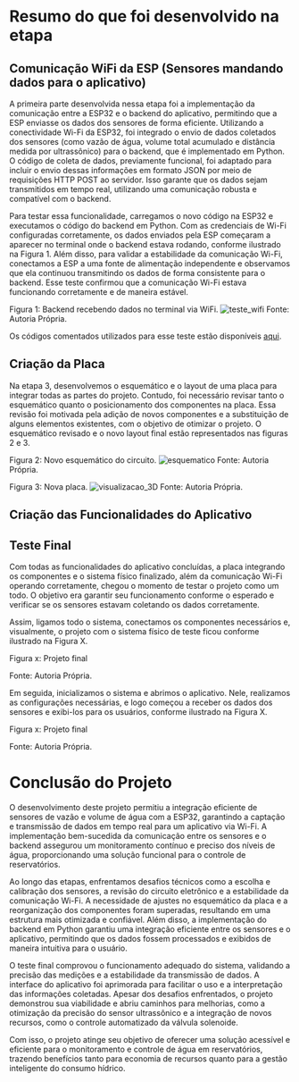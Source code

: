 # Resumo do que foi desenvolvido na etapa

## Comunicação WiFi da ESP (Sensores mandando dados para o aplicativo)

A primeira parte desenvolvida nessa etapa foi a implementação da comunicação entre a ESP32 e o backend do aplicativo, permitindo que a ESP enviasse os dados dos sensores de forma eficiente. Utilizando a conectividade Wi-Fi da ESP32, foi integrado o envio de dados coletados dos sensores (como vazão de água, volume total acumulado e distância medida por ultrassônico) para o backend, que é implementado em Python. O código de coleta de dados, previamente funcional, foi adaptado para incluir o envio dessas informações em formato JSON por meio de requisições HTTP POST ao servidor. Isso garante que os dados sejam transmitidos em tempo real, utilizando uma comunicação robusta e compatível com o backend.

Para testar essa funcionalidade, carregamos o novo código na ESP32 e executamos o código do backend em Python. Com as credenciais de Wi-Fi configuradas corretamente, os dados enviados pela ESP começaram a aparecer no terminal onde o backend estava rodando, conforme ilustrado na Figura 1. Além disso, para validar a estabilidade da comunicação Wi-Fi, conectamos a ESP a uma fonte de alimentação independente e observamos que ela continuou transmitindo os dados de forma consistente para o backend. Esse teste confirmou que a comunicação Wi-Fi estava funcionando corretamente e de maneira estável.

Figura 1: Backend recebendo dados no terminal via WiFi.
![teste_wifi](https://github.com/user-attachments/assets/1c2cc8ed-e558-497a-9d10-c9f7d73ad977)
Fonte: Autoria Própria.

Os códigos comentados utilizados para esse teste estão disponíveis [aqui](https://github.com/LauraMWerneck/Projeto_Integrador_3/tree/main/Etapa%204/Teste%20WiFi).

## Criação da Placa
Na etapa 3, desenvolvemos o esquemático e o layout de uma placa para integrar todas as partes do projeto. Contudo, foi necessário revisar tanto o esquemático quanto o posicionamento dos componentes na placa. Essa revisão foi motivada pela adição de novos componentes e a substituição de alguns elementos existentes, com o objetivo de otimizar o projeto. O esquemático revisado e o novo layout final estão representados nas figuras 2 e 3.

Figura 2: Novo esquemático do circuito.
![esquematico](https://github.com/user-attachments/assets/4e87906f-9657-4ffa-9927-5bbc4826d271)
Fonte: Autoria Própria.

Figura 3: Nova placa.
![visualizacao_3D](https://github.com/user-attachments/assets/46564992-8339-48fd-8922-ab275b5f9313)
Fonte: Autoria Própria.

## Criação das Funcionalidades do Aplicativo


## Teste Final
Com todas as funcionalidades do aplicativo concluídas, a placa integrando os componentes e o sistema físico finalizado, além da comunicação Wi-Fi operando corretamente, chegou o momento de testar o projeto como um todo. O objetivo era garantir seu funcionamento conforme o esperado e verificar se os sensores estavam coletando os dados corretamente.

Assim, ligamos todo o sistema, conectamos os componentes necessários e, visualmente, o projeto com o sistema físico de teste ficou conforme ilustrado na Figura X.

Figura x: Projeto final

Fonte: Autoria Própria.

Em seguida, inicializamos o sistema e abrimos o aplicativo. Nele, realizamos as configurações necessárias, e logo começou a receber os dados dos sensores e exibi-los para os usuários, conforme ilustrado na Figura X.

Figura x: Projeto final

Fonte: Autoria Própria.





# Conclusão do Projeto
O desenvolvimento deste projeto permitiu a integração eficiente de sensores de vazão e volume de água com a ESP32, garantindo a captação e transmissão de dados em tempo real para um aplicativo via Wi-Fi. A implementação bem-sucedida da comunicação entre os sensores e o backend assegurou um monitoramento contínuo e preciso dos níveis de água, proporcionando uma solução funcional para o controle de reservatórios.  

Ao longo das etapas, enfrentamos desafios técnicos como a escolha e calibração dos sensores, a revisão do circuito eletrônico e a estabilidade da comunicação Wi-Fi. A necessidade de ajustes no esquemático da placa e a reorganização dos componentes foram superadas, resultando em uma estrutura mais otimizada e confiável. Além disso, a implementação do backend em Python garantiu uma integração eficiente entre os sensores e o aplicativo, permitindo que os dados fossem processados e exibidos de maneira intuitiva para o usuário.  

O teste final comprovou o funcionamento adequado do sistema, validando a precisão das medições e a estabilidade da transmissão de dados. A interface do aplicativo foi aprimorada para facilitar o uso e a interpretação das informações coletadas. Apesar dos desafios enfrentados, o projeto demonstrou sua viabilidade e abriu caminhos para melhorias, como a otimização da precisão do sensor ultrassônico e a integração de novos recursos, como o controle automatizado da válvula solenoide.  

Com isso, o projeto atinge seu objetivo de oferecer uma solução acessível e eficiente para o monitoramento e controle de água em reservatórios, trazendo benefícios tanto para economia de recursos quanto para a gestão inteligente do consumo hídrico.
